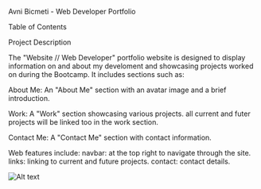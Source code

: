 Avni Bicmeti - Web Developer Portfolio

Table of Contents

  Project Description

  The "Website // Web Developer" portfolio website is designed to display information on and about my develoment and showcasing projects worked on during the Bootcamp. It includes sections such as:
    
  About Me:
    An "About Me" section with an avatar image and a brief introduction.

  Work:
    A "Work" section showcasing various projects.
    all current and futer projects will be linked too in the work section. 

  Contact Me:
    A "Contact Me" section with contact information.

Web features include:
  navbar: at the top right to navigate through the site.
  links: linking to current and future projects.
  contact: contact details.

  ![Alt text](/assets/images/Portfoli-Img.jpg)
  